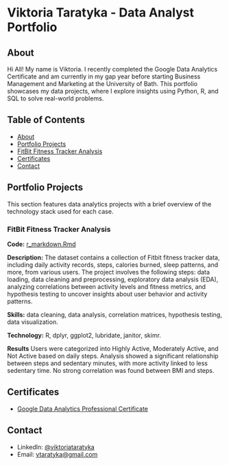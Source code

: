 # Viktoria Taratyka - Data Analyst Portfolio
## About
Hi All! My name is Viktoria. I recently completed the Google Data Analytics Certificate and am currently in my gap year before starting Business Management and Marketing at the University of Bath. This portfolio showcases my data projects, where I explore insights using Python, R, and SQL to solve real-world problems. 

## Table of Contents
- [About](https://github.com/viktoriataratyka/Viktoria-Taratyka---Data-Analyst-Portfolio/blob/main/README.md#about)
- [Portfolio Projects](https://github.com/viktoriataratyka/Viktoria-Taratyka---Data-Analyst-Portfolio/blob/main/README.md#portfolio-projects)
- [FitBit Fitness Tracker Analysis](https://github.com/viktoriataratyka/Viktoria-Taratyka---Data-Analyst-Portfolio/blob/main/README.md#fitbit-fitness-tracker-analysis)
- [Certificates](https://github.com/viktoriataratyka/Viktoria-Taratyka---Data-Analyst-Portfolio/blob/main/README.md#certificates)
- [Contact](https://github.com/viktoriataratyka/Viktoria-Taratyka---Data-Analyst-Portfolio/blob/main/README.md#contact)

## Portfolio Projects
This section features data analytics projects with a brief overview of the technology stack used for each case.

### FitBit Fitness Tracker Analysis
**Code:** [r_markdown.Rmd](https://github.com/viktoriataratyka/Viktoria-Taratyka---Data-Analyst-Portfolio/blob/main/r%20markdown.Rmd)

**Description:** The dataset contains a collection of Fitbit fitness tracker data, including daily activity records, steps, calories burned, sleep patterns, and more, from various users. The project involves the following steps: data loading, data cleaning and preprocessing, exploratory data analysis (EDA), analyzing correlations between activity levels and fitness metrics, and hypothesis testing to uncover insights about user behavior and activity patterns.

**Skills:** data cleaning, data analysis, correlation matrices, hypothesis testing, data visualization.

**Technology:** R, dplyr, ggplot2, lubridate, janitor, skimr.

**Results** Users were categorized into Highly Active, Moderately Active, and Not Active based on daily steps. Analysis showed a significant relationship between steps and sedentary minutes, with more activity linked to less sedentary time. No strong correlation was found between BMI and steps.

## Certificates
- [Google Data Analytics Professional Certificate](https://coursera.org/share/8f6163bb8e960c57e1222316a095d54f)
## Contact
- LinkedIn: [@viktoriataratyka](linkedin.com/in/viktoria-taratyka)
- Email: vtaratyka@gmail.com
